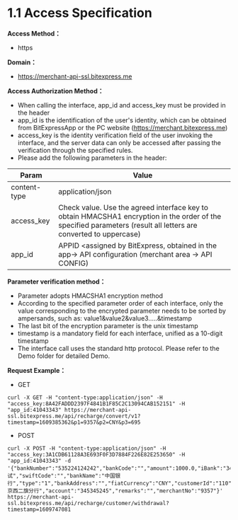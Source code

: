 # 1.1 Access Specification

**Access Method：** 
- https

**Domain：** 
- https://merchant-api-ssl.bitexpress.me

**Access Authorization Method：** 
- When calling the interface, app_id and access_key must be provided in the header
- app_id is the identification of the user's identity, which can be obtained from BitExpressApp or the PC website (https://merchant.bitexpress.me)
- access_key is the identity verification field of the user invoking the interface, and the server data can only be accessed after passing the verification through the specified rules.
- Please add the following parameters in the header:

| Param  | Value  |
 | ----  |----  |
 | content-type | application/json |
 | access_key | Check value. Use the agreed interface key to obtain HMACSHA1 encryption in the order of the specified parameters (result all letters are converted to uppercase) |
 | app_id | APPID <assigned by BitExpress, obtained in the app-> API configuration (merchant area -> API CONFIG) |
   
  **Parameter verification method：** 
  - Parameter adopts HMACSHA1 encryption method
  - According to the specified parameter order of each interface, only the value corresponding to the encrypted parameter needs to be sorted by ampersands, such as: value1&value2&value3.....&timestamp
  - The last bit of the encryption parameter is the unix timestamp
  - timestamp is a mandatory field for each interface, unified as a 10-digit timestamp
 - The interface call uses the standard http protocol. Please refer to the Demo folder for detailed Demo.
 
 **Request Example：**  
 
 - GET
 ```
 curl -X GET -H "content-type:application/json" -H "access_key:8A42FADDD2397F4841B1F85C2C13094CAB152151" -H "app_id:41043343" https://merchant-api-ssl.bitexpress.me/api/recharge/convert/v1?timestamp=1609385362&p1=9357&p2=CNY&p3=695
 ```
 - POST
 ```
curl -X POST -H "content-type:application/json" -H "access_key:3A1CDB61128A3E693F0F3D7884F226E82E253650" -H "app_id:41043343" -d '{"bankNumber":"535224124242","bankCode":"","amount":1000.0,"iBank":"344244","accountName":"测试","swiftCode":"","bankName":"中国银行","type":"1","bankAddress":"","fiatCurrency":"CNY","customerId":"110","subbranch":"北京西二旗分行","account":"345345245","remarks":"","merchantNo":"9357"}' https://merchant-api-ssl.bitexpress.me/api/recharge/customer/withdrawal?timestamp=1609747081
```
   
   
   
